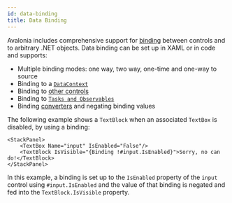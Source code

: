 ```yaml
---
id: data-binding
title: Data Binding
---
```


Avalonia includes comprehensive support for [binding](../../data-binding/bindings.md) between controls and to arbitrary .NET objects. Data binding can be set up in XAML or in code and supports:

* Multiple binding modes: one way, two way, one-time and one-way to source
* Binding to a [`DataContext`](../../data-binding/the-datacontext.md)
* Binding to [other controls](../../data-binding/binding-to-controls.md)
* Binding to [`Tasks and Observables`](../../data-binding/binding-to-tasks-and-observables.md)
* Binding [converters](../../data-binding/converting-binding-values.md) and negating binding values

The following example shows a `TextBlock` when an associated `TextBox` is disabled, by using a binding:

```markup
<StackPanel>
    <TextBox Name="input" IsEnabled="False"/>
    <TextBlock IsVisible="{Binding !#input.IsEnabled}">Sorry, no can do!</TextBlock>
</StackPanel>
```

In this example, a binding is set up to the `IsEnabled` property of the `input` control using `#input.IsEnabled` and the value of that binding is negated and fed into the `TextBlock.IsVisible` property.
